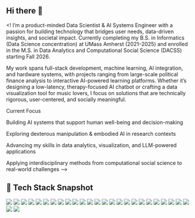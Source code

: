 ## Hi there 👋
 <!
I’m a product-minded Data Scientist & AI Systems Engineer with a passion for building technology that bridges user needs, data-driven insights, and societal impact. Currently completing my B.S. in Informatics (Data Science concentration) at UMass Amherst (2021–2025) and enrolled in the M.S. in Data Analytics and Computational Social Science (DACSS) starting Fall 2026.

My work spans full-stack development, machine learning, AI integration, and hardware systems, with projects ranging from large-scale political finance analysis to interactive AI-powered learning platforms. Whether it’s designing a low-latency, therapy-focused AI chatbot or crafting a data visualization tool for music lovers, I focus on solutions that are technically rigorous, user-centered, and socially meaningful.

Current Focus

Building AI systems that support human well-being and decision-making

Exploring dexterous manipulation & embodied AI in research contexts

Advancing my skills in data analytics, visualization, and LLM-powered applications

Applying interdisciplinary methods from computational social science to real-world challenges
 -->
## 🧩 Tech Stack Snapshot
<p>
  <!-- Languages -->
  <img src="https://img.shields.io/badge/Python-3776AB?logo=python&logoColor=white" />
  <img src="https://img.shields.io/badge/R-276DC3?logo=r&logoColor=white" />
  <img src="https://img.shields.io/badge/SQL-336791?logo=postgresql&logoColor=white" />
  <img src="https://img.shields.io/badge/Java-007396?logo=java&logoColor=white" />
  <img src="https://img.shields.io/badge/Matlab-0076A8?logo=mathworks&logoColor=white" />
  <img src="https://img.shields.io/badge/HTML5-E34F26?logo=html5&logoColor=white" />
  <img src="https://img.shields.io/badge/CSS3-1572B6?logo=css3&logoColor=white" />
  <img src="https://img.shields.io/badge/JavaScript-F7DF1E?logo=javascript&logoColor=black" />
  <img src="https://img.shields.io/badge/C++-00599C?logo=c%2B%2B&logoColor=white" />

  <!-- Libraries & Tools -->
  <img src="https://img.shields.io/badge/AWS-232F3E?logo=amazonaws&logoColor=white" />
  <img src="https://img.shields.io/badge/Pandas-150458?logo=pandas&logoColor=white" />
  <img src="https://img.shields.io/badge/NumPy-013243?logo=numpy&logoColor=white" />
  <img src="https://img.shields.io/badge/Tableau-E97627?logo=tableau&logoColor=white" />
  <img src="https://img.shields.io/badge/Excel-217346?logo=microsoft-excel&logoColor=white" />
  <img src="https://img.shields.io/badge/MongoDB-47A248?logo=mongodb&logoColor=white" />
  <img src="https://img.shields.io/badge/PostgreSQL-4169E1?logo=postgresql&logoColor=white" />
  <img src="https://img.shields.io/badge/LaTeX-008080?logo=latex&logoColor=white" />
  <img src="https://img.shields.io/badge/Apache%20Hadoop-66CCFF?logo=apachehadoop&logoColor=black" />
  <img src="https://img.shields.io/badge/React-20232A?logo=react&logoColor=61DAFB" />
  <img src="https://img.shields.io/badge/Docker-2496ED?logo=docker&logoColor=white" />
  <img src="https://img.shields.io/badge/Microsoft%20Office%20365-D83B01?logo=microsoftoffice&logoColor=white" />
  <img src="https://img.shields.io/badge/Ollama-000000?logo=ollama&logoColor=white" />

  <!-- Soft Skills -->
  <img src="https://img.shields.io/badge/Organization-FFB6C1?style=flat" />
  <img src="https://img.shields.io/badge/Collaboration-FFD700?style=flat" />
  <img src="https://img.shields.io/badge/Communication-87CEEB?style=flat" />
  <img src="https://img.shields.io/badge/Leadership-FFA500?style=flat" />
  <img src="https://img.shields.io/badge/Creativity-DA70D6?style=flat" />
</p>
